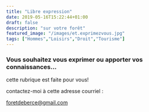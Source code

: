 ```yaml
---
title: "Libre expression"
date: 2019-05-16T15:22:44+01:00
draft: false
description: "sur votre forêt"
featured_image: "/images/et.exprimezvous.jpg"
tags: ["Hommes","Loisirs","Droit","Tourisme"]
---
```


### Vous souhaitez vous exprimer ou apporter vos connaissances...

cette rubrique est faite pour vous!

contactez-moi à cette adresse courriel :

foretdeberce@gmail.com
